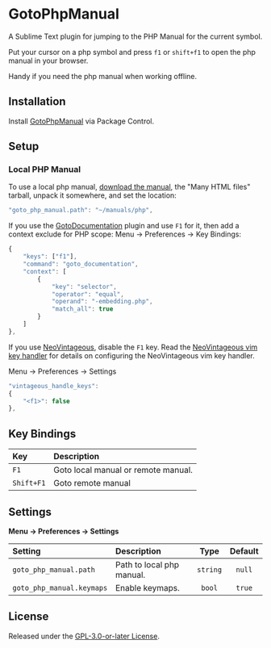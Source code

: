 # GotoPhpManual

A Sublime Text plugin for jumping to the PHP Manual for the current symbol.

Put your cursor on a php symbol and press `f1` or `shift+f1` to open the php manual in your browser.

Handy if you need the php manual when working offline.

## Installation

Install [GotoPhpManual](https://packagecontrol.io/packages/GotoPhpManual) via Package Control.

## Setup

### Local PHP Manual

To use a local php manual, [download the manual](https://www.php.net/download-docs.php), the "Many HTML files" tarball, unpack it somewhere, and set the location:

```js
"goto_php_manual.path": "~/manuals/php",
```

If you use the [GotoDocumentation](https://packagecontrol.io/packages/GotoDocumentation) plugin and use `F1` for it, then add a context exclude for PHP scope: Menu → Preferences → Key Bindings:

```js
{
    "keys": ["f1"],
    "command": "goto_documentation",
    "context": [
        {
            "key": "selector",
            "operator": "equal",
            "operand": "-embedding.php",
            "match_all": true
        }
    ]
},
```

If you use [NeoVintageous](https://packagecontrol.io/packages/NeoVintageous), disable the `F1` key. Read the [NeoVintageous vim key handler](https://blog.gerardroche.com/2022/09/22/neovintageous-key-handler/) for details on configuring the NeoVintageous vim key handler.

Menu → Preferences → Settings

```js
"vintageous_handle_keys":
{
    "<f1>": false
},
```

## Key Bindings

Key        | Description
:----------|:-----------
`F1`       | Goto local manual or remote manual.
`Shift+F1` | Goto remote manual

## Settings

**Menu → Preferences → Settings**

Setting                   | Description               | Type     | Default
:-------------------------|:--------------------------|:--------:|:-------:
`goto_php_manual.path`    | Path to local php manual. | `string` | `null`
`goto_php_manual.keymaps` | Enable keymaps.           | `bool`   | `true`

## License

Released under the [GPL-3.0-or-later License](LICENSE).
